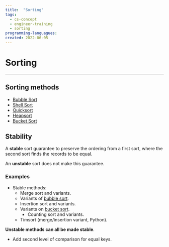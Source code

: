 ```yaml
---
title:  "Sorting"
tags:
  - cs-concept
  - engineer-training
  - sorting
programming-languagues:
created: 2022-06-05
---
```

# Sorting
---
## Sorting methods
- [Bubble Sort](notes/bubble-sort.md)
- [Shell Sort](notes/shell-sort.md)
- [Quicksort](notes/quicksort.md)
- [Heapsort](notes/heapsort.md)
- [Bucket Sort](notes/bucket-sort.md)

## Stability
A **stable** sort guarantee to preserve the ordering from a first sort, where the second sort finds the records to be equal.

An **unstable** sort does not make this guarantee.

### Examples
- Stable methods:
    - Merge sort and variants.
    - Variants of [bubble sort](notes/bubble-sort.md).
    - Insertion sort and variants.
    - Variants on [bucket sort](notes/bucket-sort.md).
        - Counting sort and variants.
    - Timsort (merge/insertion variant, Python).

**Unstable methods can all be made stable**.

- Add second level of comparison for equal keys.